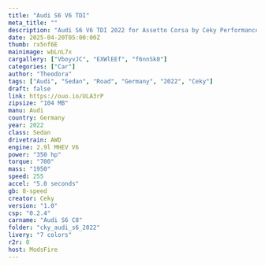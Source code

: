```yaml
---
title: "Audi S6 V6 TDI"
meta_title: ""
description: "Audi S6 V6 TDI 2022 for Assetto Corsa by Ceky Performance"
date: 2025-04-20T05:00:00Z
thumb: rx5nf6E
mainimage: wbLnL7x
cargallery: ["VboyvJC", "EXWlEEf", "f6nnSk0"]
categories: ["Car"]
author: "Theodora"
tags: ["Audi", "Sedan", "Road", "Germany", "2022", "Ceky"]
draft: false
link: https://ouo.io/ULA3rP
zipsize: "104 MB"
manu: Audi
country: Germany
year: 2022
class: Sedan
drivetrain: AWD
engine: 2.9l MHEV V6
power: "350 hp"
torque: "700"
mass: "1950"
speed: 255
accel: "5.0 seconds"
gb: 8-speed
creator: Ceky
version: "1.0"
csp: "0.2.4"
carname: "Audi S6 C8"
folder: "cky_audi_s6_2022"
livery: "7 colors"
r2r: 0
host: ModsFire
---
```


